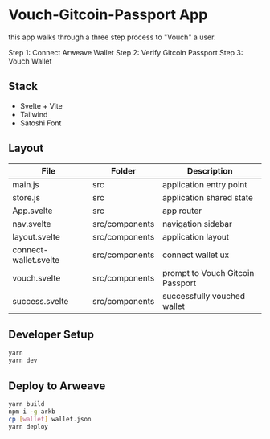 # Vouch-Gitcoin-Passport App

this app walks through a three step process to "Vouch" a user.

Step 1: Connect Arweave Wallet
Step 2: Verify Gitcoin Passport
Step 3: Vouch Wallet

## Stack

* Svelte + Vite
* Tailwind
* Satoshi Font

## Layout

| File | Folder | Description |
| ---- | ------ | ----------- |
| main.js | src | application entry point |
| store.js | src | application shared state |
| App.svelte | src | app router |
| nav.svelte | src/components | navigation sidebar |
| layout.svelte | src/components | application layout |
| connect-wallet.svelte | src/components | connect wallet ux |
| vouch.svelte | src/components | prompt to Vouch Gitcoin Passport |
| success.svelte | src/components | successfully vouched wallet |


## Developer Setup

```sh
yarn
yarn dev
```

## Deploy to Arweave

```sh
yarn build
npm i -g arkb
cp [wallet] wallet.json
yarn deploy
```
